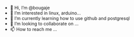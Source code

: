 - 👋 Hi, I’m @bougaje
- 👀 I’m interested in linux, arduino...
- 🌱 I’m currently learning how to use github and postgresql
- 💞️ I’m looking to collaborate on ...
- 📫 How to reach me ...

<!---
bougaje/bougaje is a ✨ special ✨ repository because its `README.md` (this file) appears on your GitHub profile.
You can click the Preview link to take a look at your changes.
--->
